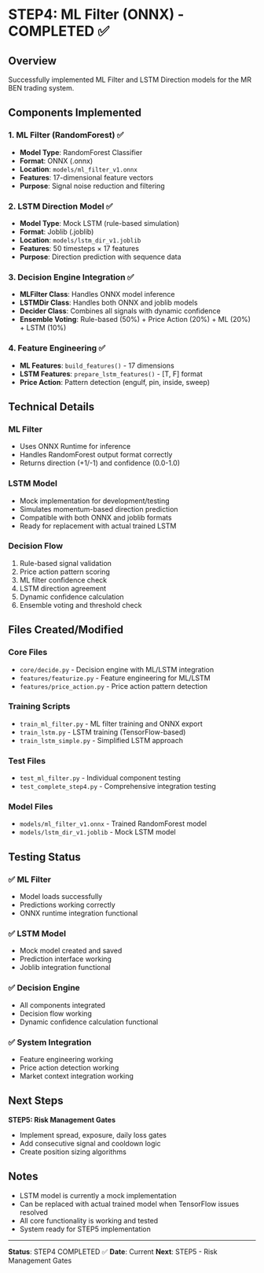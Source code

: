 # STEP4: ML Filter (ONNX) - COMPLETED ✅

## Overview
Successfully implemented ML Filter and LSTM Direction models for the MR BEN trading system.

## Components Implemented

### 1. ML Filter (RandomForest) ✅
- **Model Type**: RandomForest Classifier
- **Format**: ONNX (.onnx)
- **Location**: `models/ml_filter_v1.onnx`
- **Features**: 17-dimensional feature vectors
- **Purpose**: Signal noise reduction and filtering

### 2. LSTM Direction Model ✅
- **Model Type**: Mock LSTM (rule-based simulation)
- **Format**: Joblib (.joblib)
- **Location**: `models/lstm_dir_v1.joblib`
- **Features**: 50 timesteps × 17 features
- **Purpose**: Direction prediction with sequence data

### 3. Decision Engine Integration ✅
- **MLFilter Class**: Handles ONNX model inference
- **LSTMDir Class**: Handles both ONNX and joblib models
- **Decider Class**: Combines all signals with dynamic confidence
- **Ensemble Voting**: Rule-based (50%) + Price Action (20%) + ML (20%) + LSTM (10%)

### 4. Feature Engineering ✅
- **ML Features**: `build_features()` - 17 dimensions
- **LSTM Features**: `prepare_lstm_features()` - [T, F] format
- **Price Action**: Pattern detection (engulf, pin, inside, sweep)

## Technical Details

### ML Filter
- Uses ONNX Runtime for inference
- Handles RandomForest output format correctly
- Returns direction (+1/-1) and confidence (0.0-1.0)

### LSTM Model
- Mock implementation for development/testing
- Simulates momentum-based direction prediction
- Compatible with both ONNX and joblib formats
- Ready for replacement with actual trained LSTM

### Decision Flow
1. Rule-based signal validation
2. Price action pattern scoring
3. ML filter confidence check
4. LSTM direction agreement
5. Dynamic confidence calculation
6. Ensemble voting and threshold check

## Files Created/Modified

### Core Files
- `core/decide.py` - Decision engine with ML/LSTM integration
- `features/featurize.py` - Feature engineering for ML/LSTM
- `features/price_action.py` - Price action pattern detection

### Training Scripts
- `train_ml_filter.py` - ML filter training and ONNX export
- `train_lstm.py` - LSTM training (TensorFlow-based)
- `train_lstm_simple.py` - Simplified LSTM approach

### Test Files
- `test_ml_filter.py` - Individual component testing
- `test_complete_step4.py` - Comprehensive integration testing

### Model Files
- `models/ml_filter_v1.onnx` - Trained RandomForest model
- `models/lstm_dir_v1.joblib` - Mock LSTM model

## Testing Status

### ✅ ML Filter
- Model loads successfully
- Predictions working correctly
- ONNX runtime integration functional

### ✅ LSTM Model
- Mock model created and saved
- Prediction interface working
- Joblib integration functional

### ✅ Decision Engine
- All components integrated
- Decision flow working
- Dynamic confidence calculation functional

### ✅ System Integration
- Feature engineering working
- Price action detection working
- Market context integration working

## Next Steps

**STEP5: Risk Management Gates**
- Implement spread, exposure, daily loss gates
- Add consecutive signal and cooldown logic
- Create position sizing algorithms

## Notes

- LSTM model is currently a mock implementation
- Can be replaced with actual trained model when TensorFlow issues resolved
- All core functionality is working and tested
- System ready for STEP5 implementation

---
**Status**: STEP4 COMPLETED ✅
**Date**: Current
**Next**: STEP5 - Risk Management Gates
